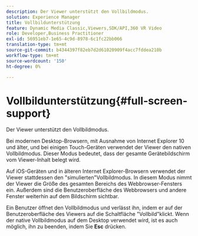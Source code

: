 ```yaml
---
description: Der Viewer unterstützt den Vollbildmodus.
solution: Experience Manager
title: Vollbildunterstützung
feature: Dynamic Media Classic,Viewers,SDK/API,360 VR Video
role: Developer,Business Practitioner
exl-id: 56951eb7-1e65-4c9d-8978-6c1fc22bb066
translation-type: tm+mt
source-git-commit: b4344397f82eb7d2d61020909f4acc7fddea210b
workflow-type: tm+mt
source-wordcount: '150'
ht-degree: 0%

---
```


# Vollbildunterstützung{#full-screen-support}

Der Viewer unterstützt den Vollbildmodus.

Bei modernen Desktop-Browsern, mit Ausnahme von Internet Explorer 10 und älter, und bei einigen Touch-Geräten verwendet der Viewer den nativen Vollbildmodus. Dieser Modus bedeutet, dass der gesamte Gerätebildschirm vom Viewer-Inhalt belegt wird.

Auf iOS-Geräten und in älteren Internet Explorer-Browsern verwendet der Viewer stattdessen den &quot;simulierten&quot;Vollbildmodus. In diesem Modus nimmt der Viewer die Größe des gesamten Bereichs des Webbrowser-Fensters ein. Außerdem sind die Benutzeroberfläche des Webbrowsers und andere Fenster weiterhin auf dem Bildschirm sichtbar.

Ein Benutzer öffnet den Vollbildmodus und verlässt ihn, indem er auf der Benutzeroberfläche des Viewers auf die Schaltfläche &quot;Vollbild&quot;klickt. Wenn der native Vollbildmodus auf dem Desktop verwendet wird, ist es auch möglich, ihn zu beenden, indem Sie **Esc** drücken.
